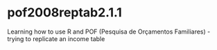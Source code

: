 # pof2008reptab2.1.1
Learning how to use R and POF (Pesquisa de Orçamentos Familiares) - trying to replicate an income table
